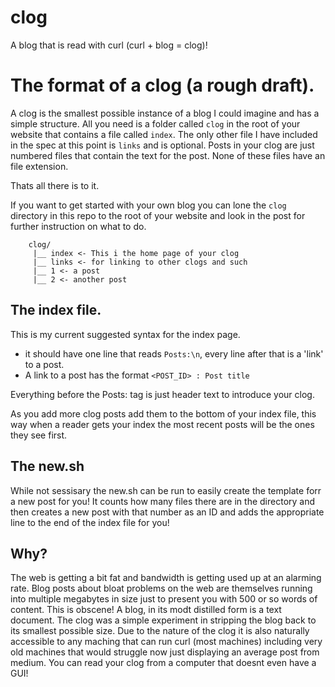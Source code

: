 # clog
A blog that is read with curl (curl + blog = clog)!

# The format of a clog (a rough draft).

A clog is the smallest possible instance of a blog I could imagine and has a simple structure. All you need is a folder called ```clog``` in the root of your website that contains a file called ```index```. The only other file I have included in the spec at this point is ```links``` and is optional. Posts in your clog are just numbered files that contain the text for the post. None of these files have an file extension.  
  
Thats all there is to it.  
  
If you want to get started with your own blog you can lone the ```clog``` directory in this repo to the root of your website and look in the post for further  instruction on what to do.
  
```
    clog/
     |__ index <- This i the home page of your clog
     |__ links <- for linking to other clogs and such
     |__ 1 <- a post
     |__ 2 <- another post
```

## The index file.

This is my current suggested syntax for the index page.  
  
  
* it should have one line that reads ```Posts:\n```, every line after that is a 'link' to a post.
* A link to a post has the format ```<POST_ID> : Post title```
  
Everything before the Posts: tag is just header text to introduce your clog.
  
As you add more clog posts add them to the bottom of your index file, this way when a reader gets your index the most recent posts will be the ones they see first.

## The new.sh

While not sessisary the new.sh can be run to easily create the template forr a new post for you! It counts how many files there are in the directory and then creates a new post with that number as an ID and adds the appropriate line to the end of the index file for you!

## Why?

The web is getting a bit fat and bandwidth is getting used up at an alarming rate. Blog posts about bloat problems on the web are themselves running into multiple megabytes in size just to present you with 500 or so words of content. This is obscene! A blog, in its modt distilled form is a text document. The clog was a simple experiment in stripping the blog back to its smallest possible size. Due to the nature of the clog it is also naturally accessible to any maching that can run curl (most machines) including very old machines that would struggle now just displaying an average post from medium. You can read your clog from a computer that doesnt even have a GUI!  
  
